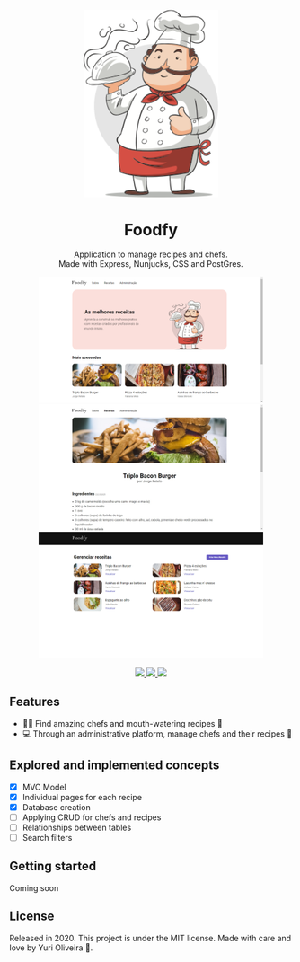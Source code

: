 <h1 align="center">
    <br>
        <img src="public/assets/chef.png" alt="Index Instructors" width="240">
    <br><br>
        Foodfy 
</h1>

<div>
    <p align="center">
        Application to manage recipes and chefs.<br>Made with Express, Nunjucks, CSS and PostGres.
    </p>
</div>
<p align="center">
    <img src="public/assets/index.png" alt="Index" width="400">
    <img src="public/assets/recipes.png" alt="Recipe Page" width="400" >
    <br>
    <img src="public/assets/admin.png" alt="Admin Page" width="400">
</p>

<div>

  <p align="center">
    <a href="https://www.linkedin.com/in/yuri-silva99/" target="_blank">
        <img src="https://img.shields.io/badge/Author-Yuri%20Silva-red">
    </a>
    <a href="#">
        <img src="https://img.shields.io/badge/Framework-Express-red">
    </a>
    <a href="#">
        <img src="https://img.shields.io/badge/Language-Javascript-red">
    </a>
  </p>

</div>

## Features

- 👩‍🍳 Find amazing chefs and mouth-watering recipes 🍤
- 💻 Through an administrative platform, manage chefs and their recipes 🍴 

## Explored and implemented concepts

- [X] MVC Model
- [X] Individual pages for each recipe
- [X] Database creation
- [ ] Applying CRUD for chefs and recipes
- [ ] Relationships between tables
- [ ] Search filters
<!-- - [ ] Creation and connection to the database -->
## Getting started

Coming soon

<!-- As this is an introductory project, there is no installation tutorial. Just open and enjoy. -->

## License

Released in 2020. This project is under the MIT license.
Made with care and love by Yuri Oliveira 🚀.

